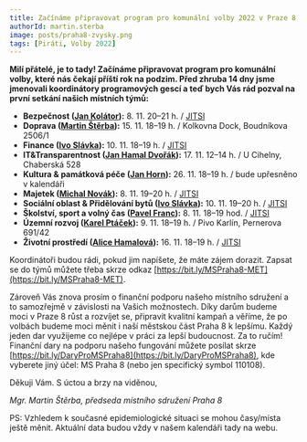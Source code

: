 ```yaml
---
title: Začínáme připravovat program pro komunální volby 2022 v Praze 8, zapojte se!
authorId: martin.sterba
image: posts/praha8-zvysky.png
tags: [Piráti, Volby 2022]
---
```


**Milí přátelé, je to tady! 
Začínáme připravovat program pro komunální volby, které nás čekají příští rok na podzim. Před zhruba 14 dny jsme jmenovali koordinátory programových gescí a teď bych Vás rád pozval na první setkání našich místních týmů:**

- **Bezpečnost ([Jan Kolátor](https://praha8.pirati.cz/lide/jan-kolator.html)):** 8. 11. 20–21 h. / [JITSI](http://jitsi.pirati.cz/mety-mspraha8)
- **Doprava ([Martin Štěrba](https://praha8.pirati.cz/lide/martin-sterba.html)):** 15. 11. 18–19 h. / Kolkovna Dock, Boudníkova 2506/1
- **Finance ([Ivo Slávka](https://praha8.pirati.cz/lide/ivo-slavka.html)):** 10. 11. 18–19 h. / [JITSI](http://jitsi.pirati.cz/mety-mspraha8)
- **IT&Transparentnost ([Jan Hamal Dvořák](https://praha8.pirati.cz/lide/jan-hamal-dvorak.html)):** 17. 11. 12–14 h. / U Cihelny, Chaberská 528
- **Kultura & památková péče ([Jan Horn](https://praha8.pirati.cz/lide/jan-horn.html)):** 26. 11. 18–19 h. / bude upřesněno v kalendáři
- **Majetek ([Michal Novák](https://praha8.pirati.cz/lide/michal-novak.html)):** 8. 11. 19–20 h. / [JITSI](http://jitsi.pirati.cz/mety-mspraha8)
- **Sociální oblast & Přidělování bytů ([Ivo Slávka](https://praha8.pirati.cz/lide/ivo-slavka.html)):** 10. 11. 19–20 h. / [JITSI](http://jitsi.pirati.cz/mety-mspraha8)
- **Školství, sport a volný čas ([Pavel Franc](https://praha8.pirati.cz/lide/pavel-franc.html)):** 8. 11. 18–19 hod. / [JITSI](http://jitsi.pirati.cz/mety-mspraha8)
- **Územní rozvoj ([Karel Ptáček](https://praha8.pirati.cz/lide/karel-ptacek.html)):** 9. 11. 18–19 h. / Pivo Karlín, Pernerova 691/42
- **Životní prostředí ([Alice Hamalová](https://praha8.pirati.cz/lide/alice-hamalova.html)):** 16. 11. 18–19 h. / [JITSI](http://jitsi.pirati.cz/mety-mspraha8)

Koordinátoři budou rádi, pokud jim napíšete, že máte zájem dorazit. Zapsat se do týmů můžete třeba skrze odkaz [https://bit.ly/MSPraha8-MET](https://bit.ly/MSPraha8-MET). 

Zároveň Vás znova prosím o finanční podporu našeho místního sdružení a to samozřejmě v závislosti na Vašich možnostech. Díky darům budeme moci v Praze 8 růst a rozvíjet se, připravit kvalitní kampaň a věříme, že po volbách budeme moci měnit i naší městskou část Praha 8 k lepšímu. Každý jeden dar využijeme co nejlépe v práci za lepší budoucnost. Za to ručím! Finanční dary na podporu našeho fungování můžete posílat skrze [https://bit.ly/DaryProMSPraha8](https://bit.ly/DaryProMSPraha8), kde vyberete jiný účel: MS Praha 8 (nebo jen specifický symbol 110108).

Děkuji Vám. S úctou a brzy na viděnou,

*Mgr. Martin Štěrba, předseda místního sdružení Praha 8*

PS: Vzhledem k současné epidemiologické situaci se mohou časy/místa ještě měnit. Aktuální data budou vždy v našem kalendáři tady na webu.
